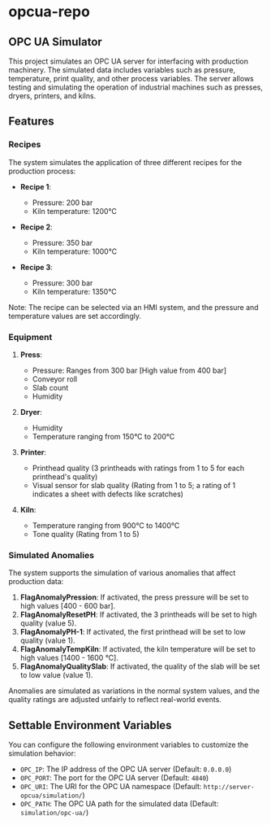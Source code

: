 # opcua-repo

## OPC UA Simulator

This project simulates an OPC UA server for interfacing with production machinery. The simulated data includes variables such as pressure, temperature, print quality, and other process variables. The server allows testing and simulating the operation of industrial machines such as presses, dryers, printers, and kilns.

## Features

### Recipes

The system simulates the application of three different recipes for the production process:

- **Recipe 1**:
  - Pressure: 200 bar
  - Kiln temperature: 1200°C
  
- **Recipe 2**:
  - Pressure: 350 bar
  - Kiln temperature: 1000°C
  
- **Recipe 3**:
  - Pressure: 300 bar
  - Kiln temperature: 1350°C

Note: The recipe can be selected via an HMI system, and the pressure and temperature values are set accordingly.

### Equipment

1. **Press**:
   - Pressure: Ranges from 300 bar [High value from 400 bar]
   - Conveyor roll
   - Slab count
   - Humidity

2. **Dryer**:
   - Humidity
   - Temperature ranging from 150°C to 200°C

3. **Printer**:
   - Printhead quality (3 printheads with ratings from 1 to 5 for each printhead's quality)
   - Visual sensor for slab quality (Rating from 1 to 5; a rating of 1 indicates a sheet with defects like scratches)

4. **Kiln**:
   - Temperature ranging from 900°C to 1400°C
   - Tone quality (Rating from 1 to 5)

### Simulated Anomalies

The system supports the simulation of various anomalies that affect production data:

1. **FlagAnomalyPression**: If activated, the press pressure will be set to high values [400 - 600 bar].
2. **FlagAnomalyResetPH**: If activated, the 3 printheads will be set to high quality (value 5).
3. **FlagAnomalyPH-1**: If activated, the first printhead will be set to low quality (value 1).
4. **FlagAnomalyTempKiln**: If activated, the kiln temperature will be set to high values [1400 - 1600 °C].
5. **FlagAnomalyQualitySlab**: If activated, the quality of the slab will be set to low value (value 1).

Anomalies are simulated as variations in the normal system values, and the quality ratings are adjusted unfairly to reflect real-world events.

## Settable Environment Variables

You can configure the following environment variables to customize the simulation behavior:

- `OPC_IP`: The IP address of the OPC UA server (Default: `0.0.0.0`)
- `OPC_PORT`: The port for the OPC UA server (Default: `4840`)
- `OPC_URI`: The URI for the OPC UA namespace (Default: `http://server-opcua/simulation/`)
- `OPC_PATH`: The OPC UA path for the simulated data (Default: `simulation/opc-ua/`)
